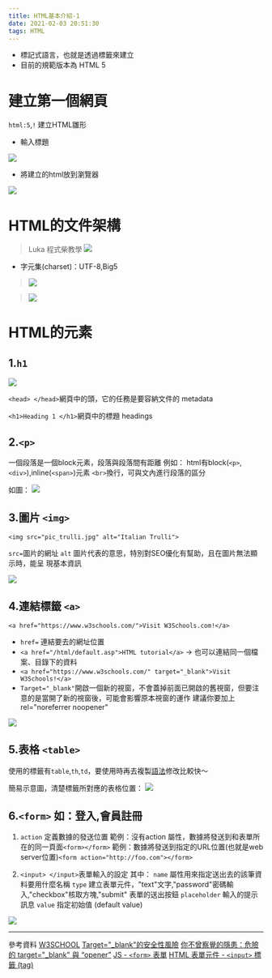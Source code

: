 ```yaml
---
title: HTML基本介紹-1
date: 2021-02-03 20:51:30
tags: HTML
---
```

* 標記式語言，也就是透過標籤來建立
* 目前的規範版本為 HTML 5
# 建立第一個網頁

`html:5`,`!` 建立HTML雛形
* 輸入標題

 ![](https://i.imgur.com/rNdXzJ4.png)

* 將建立的html放到瀏覽器

![](https://i.imgur.com/rrnJ0Kf.png)

# HTML的文件架構

<!DOCTYPE html>

> Luka 程式柴教學
![](https://i.imgur.com/eQmD5Qk.png)

* 字元集(charset)：UTF-8,Big5
>![](https://i.imgur.com/BP4V514.png)

>![](https://i.imgur.com/W9rljFi.png)

# HTML的元素
## 1.`h1`

![](https://i.imgur.com/0fymVOx.png)



`<head> </head>`網頁中的頭，它的任務是要容納文件的 metadata
 
`<h1>Heading 1 </h1>`網頁中的標題 headings


## 2.`<p>`

一個段落是一個block元素，段落與段落間有距離
例如：
html有block(`<p>`,`<div>`),inline(`<span>`)元素
`<br>`換行，可與文內進行段落的區分

如圖：
![](https://i.imgur.com/QNi6OuM.png)

## 3.圖片 `<img>`
`<img src="pic_trulli.jpg" alt="Italian Trulli">`

`src=`圖片的網址
`alt` 圖片代表的意思，特別對SEO優化有幫助，且在圖片無法顯示時，能呈  現基本資訊


![](https://i.imgur.com/NAkLq9P.png)


## 4.連結標籤 `<a>`
`<a href="https://www.w3schools.com/">Visit W3Schools.com!</a>`

* `href=` 連結要去的網址位置
* `<a href="/html/default.asp">HTML tutorial</a>`
  -> 也可以連結同一個檔案、目錄下的資料
* `<a href="https://www.w3schools.com/" target="_blank">Visit W3Schools!</a>`
* `Target="_blank"`開啟一個新的視窗，不會蓋掉前面已開啟的舊視窗，但要注意的是當開了新的視窗後，可能會影響原本視窗的運作
建議你要加上 rel="noreferrer noopener"


![](https://i.imgur.com/1sTR3Fv.png)

## 5.表格 `<table>`
使用的標籤有`table`,`th`,`td`，要使用時再去複製[語法](https://www.w3schools.com/html/html_tables.asp)修改比較快～

簡易示意圖，清楚標籤所對應的表格位置：
![](https://i.imgur.com/o8WwMSE.png)

## 6.`<form>` 如：登入,會員註冊


1) `action` 定義數據的發送位置
範例：沒有action 屬性，數據將發送到和表單所在的同一頁面`<form></form>`
範例：數據將發送到指定的URL位置(也就是web server位置)`<form action="http://foo.com"></form>`



2) `<input> </input>`表單輸入的設定
其中：
`name` 屬性用來指定送出去的該筆資料要用什麼名稱
`type` 建立表單元件，"text"文字,"password"密碼輸入,"checkbox"核取方塊,"submit" 表單的送出按鈕
`placeholder`  輸入的提示訊息
`value` 指定初始值 (default value)


![](https://i.imgur.com/Zr7IFsA.png)






---
參考資料
[W3SCHOOL](https://www.w3schools.com/html/default.asp)
[Target="_blank"的安全性風險](https://pjchender.blogspot.com/2020/05/relnoreferrer-targetblank.html)
[你不曾察覺的隱患：危險的 target="_blank" 與 “opener”](https://www.itread01.com/iieq.html)
[ JS - `<form>` 表單](https://ithelp.ithome.com.tw/articles/10206661)
[HTML 表單元件 - `<input>` 標籤 (tag)
](https://www.fooish.com/html/input-tag.html)
